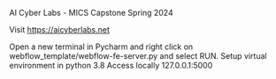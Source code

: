 AI Cyber Labs - MICS Capstone Spring 2024

Visit https://aicyberlabs.net

Open a new terminal in Pycharm and right click on webflow_template/webflow-fe-server.py and select RUN.
Setup virtual environment in python 3.8
Access locally 127.0.0.1:5000

